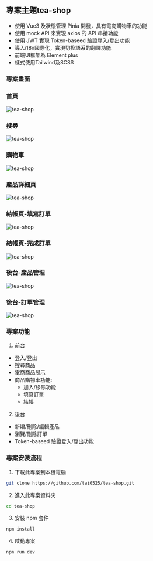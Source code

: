 ## 專案主題tea-shop

- 使用 Vue3 及狀態管理 Pinia 開發，具有電商購物車的功能
- 使用 mock API 來實現 axios 的 API 串接功能
- 使用 JWT 實現 Token-baseed 驗證登入/登出功能
- 導入i18n國際化，實現切換語系的翻譯功能
- 前端UI框架為 Element plus
- 樣式使用Tailwind及SCSS

### 專案畫面

### 首頁

![tea-shop](https://i.postimg.cc/XYDjY4BM/tea-shop-front.png)

### 搜尋

![tea-shop](https://i.postimg.cc/Fsjt55pj/tea-shop-search.png)

### 購物車

![tea-shop](https://i.postimg.cc/rFcTpwKh/tea-shop-shoppingcart.png)

### 產品詳細頁

![tea-shop](https://i.postimg.cc/vZ4x0hbx/tea-shop-productdetail.png)

### 結帳頁-填寫訂單

![tea-shop](https://i.postimg.cc/ydp2V73N/tea-shop-checkoutorder.png)

### 結帳頁-完成訂單

![tea-shop](https://i.postimg.cc/gkyQJC5m/tea-shop-checkoutcompleteorder.png)

### 後台-產品管理

![tea-shop](https://i.postimg.cc/053T6Gc2/back-products.png)

### 後台-訂單管理

![tea-shop](https://i.postimg.cc/RFPN1pqY/back-orders.png)

### 專案功能

1. 前台

- 登入/登出
- 搜尋商品
- 電商商品展示
- 商品購物車功能:
  - 加入/移除功能
  - 填寫訂單
  - 結帳

2. 後台

- 新增/刪除/編輯產品
- 瀏覽/刪除訂單
- Token-baseed 驗證登入/登出功能

### 專案安裝流程

1. 下載此專案到本機電腦

```sh
git clone https://github.com/tai0525/tea-shop.git
```

2. 進入此專案資料夾

```sh
cd tea-shop
```

3. 安裝 npm 套件

```sh
npm install
```

4. 啟動專案

```sh
npm run dev
```
